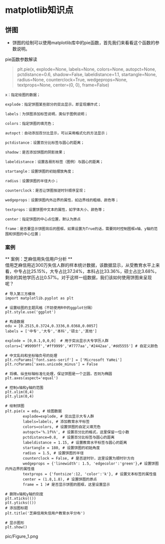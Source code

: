 # matplotlib知识点

## 饼图
* 饼图的绘制可以使用matplotlib库中的pie函数，首先我们来看看这个函数的参数说明。

pie函数参数解读  
> plt.pie(x, explode=None, labels=None, colors=None, autopct=None, pctdistance=0.6, shadow=False, labeldistance=1.1, startangle=None, radius=None, counterclock=True, wedgeprops=None, textprops=None, center=(0, 0), frame=False)

	x：指定绘图的数据；

	explode：指定饼图某些部分的突出显示，即呈现爆炸式；

	labels：为饼图添加标签说明，类似于图例说明；

	colors：指定饼图的填充色；

	autopct：自动添加百分比显示，可以采用格式化的方法显示；

	pctdistance：设置百分比标签与圆心的距离；

	shadow：是否添加饼图的阴影效果；

	labeldistance：设置各扇形标签（图例）与圆心的距离；

	startangle：设置饼图的初始摆放角度；

	radius：设置饼图的半径大小；

	counterclock：是否让饼图按逆时针顺序呈现；

	wedgeprops：设置饼图内外边界的属性，如边界线的粗细、颜色等；

	textprops：设置饼图中文本的属性，如字体大小、颜色等；

	center：指定饼图的中心点位置，默认为原点

	frame：是否要显示饼图背后的图框，如果设置为True的话，需要同时控制图框x轴、y轴的范围和饼图的中心位置；

### 案例
** 案例：芝麻信用失信用户分析 **  
借用芝麻信用近300万失信人群的样本统计数据，该数据显示，从受教育水平上来看，中专占比25.15%，大专占比37.24%，本科占比33.36%，硕士占比3.68%，剩余的其他学历占比0.57%。对于这样一组数据，我们该如何使用饼图来呈现呢？

```
# 导入第三方模块
import matplotlib.pyplot as plt

# 设置绘图的主题风格（不妨使用R中的ggplot分隔）
plt.style.use('ggplot')

# 构造数据
edu = [0.2515,0.3724,0.3336,0.0368,0.0057]
labels = ['中专','大专','本科','硕士','其他']

explode = [0,0.1,0,0,0]  # 用于突出显示大专学历人群
colors=['#9999ff','#ff9999','#7777aa','#2442aa','#dd5555'] # 自定义颜色

# 中文乱码和坐标轴负号的处理
plt.rcParams['font.sans-serif'] = ['Microsoft YaHei']
plt.rcParams['axes.unicode_minus'] = False

# 将横、纵坐标轴标准化处理，保证饼图是一个正圆，否则为椭圆
plt.axes(aspect='equal')

# 控制x轴和y轴的范围
plt.xlim(0,4)
plt.ylim(0,4)

# 绘制饼图
plt.pie(x = edu, # 绘图数据
        explode=explode, # 突出显示大专人群
        labels=labels, # 添加教育水平标签
        colors=colors, # 设置饼图的自定义填充色
        autopct='%.1f%%', # 设置百分比的格式，这里保留一位小数
        pctdistance=0.8,  # 设置百分比标签与圆心的距离
        labeldistance = 1.15, # 设置教育水平标签与圆心的距离
        startangle = 180, # 设置饼图的初始角度
        radius = 1.5, # 设置饼图的半径
        counterclock = False, # 是否逆时针，这里设置为顺时针方向
        wedgeprops = {'linewidth': 1.5, 'edgecolor':'green'},# 设置饼图内外边界的属性值
        textprops = {'fontsize':12, 'color':'k'}, # 设置文本标签的属性值
        center = (1.8,1.8), # 设置饼图的原点
        frame = 1 )# 是否显示饼图的图框，这里设置显示

# 删除x轴和y轴的刻度
plt.xticks(())
plt.yticks(())
# 添加图标题
plt.title('芝麻信用失信用户教育水平分布')

# 显示图形
plt.show()

```

pic/Figure_1.png
